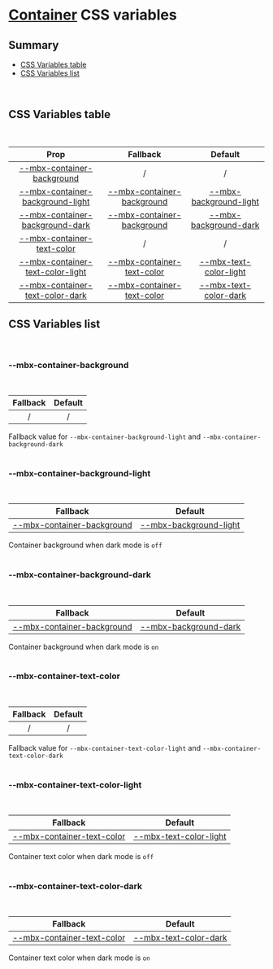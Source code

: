 # [Container](index.md) CSS variables

## Summary

- [CSS Variables table](#css-variables-table)
- [CSS Variables list](#css-variables-list)

<br>

## CSS Variables table

<br>

| <div style='text-align:center;margin:auto;'>Prop</div>                                                                 | <div style='text-align:center;margin:auto;'>Fallback</div>                                                  | <div style='text-align:center;margin:auto;'>Default</div>                                                                  |
| ---------------------------------------------------------------------------------------------------------------------- | ----------------------------------------------------------------------------------------------------------- | -------------------------------------------------------------------------------------------------------------------------- |
| <div style='text-align:center;margin:auto;'>[--mbx-container-background](#-mbx-container-background)</div>             | <div style='text-align:center;margin:auto;'>/</div>                                                         | <div style='text-align:center;margin:auto;'>/</div>                                                                        |
| <div style='text-align:center;margin:auto;'>[--mbx-container-background-light](#-mbx-container-background-light)</div> | <div style='text-align:center;margin:auto;'>[--mbx-container-background](#--mbx-container-background)</div> | <div style='text-align:center;margin:auto;'>[--mbx-background-light](../../global/css-vars.md#-mbx-background-light)</div> |
| <div style='text-align:center;margin:auto;'>[--mbx-container-background-dark](#-mbx-container-background-dark)</div>   | <div style='text-align:center;margin:auto;'>[--mbx-container-background](#--mbx-container-background)</div> | <div style='text-align:center;margin:auto;'>[--mbx-background-dark](../../global/css-vars.md#-mbx-background-dark)</div>   |
| <div style='text-align:center;margin:auto;'>[--mbx-container-text-color](#-mbx-container-text-color)</div>             | <div style='text-align:center;margin:auto;'>/</div>                                                         | <div style='text-align:center;margin:auto;'>/</div>                                                                        |
| <div style='text-align:center;margin:auto;'>[--mbx-container-text-color-light](#-mbx-container-text-color-light)</div> | <div style='text-align:center;margin:auto;'>[--mbx-container-text-color](#--mbx-container-text-color)</div> | <div style='text-align:center;margin:auto;'>[--mbx-text-color-light](../../global/css-vars.md#-mbx-text-color-light)</div> |
| <div style='text-align:center;margin:auto;'>[--mbx-container-text-color-dark](#-mbx-container-text-color-dark)</div>   | <div style='text-align:center;margin:auto;'>[--mbx-container-text-color](#--mbx-container-text-color)</div> | <div style='text-align:center;margin:auto;'>[--mbx-text-color-dark](../../global/css-vars.md#-mbx-text-color-dark)</div>   |

## CSS Variables list

<br>

### --mbx-container-background

<br>

| <div style='text-align:center;margin:auto;'>Fallback</div> | <div style='text-align:center;margin:auto;'>Default</div> |
| ---------------------------------------------------------- | --------------------------------------------------------- |
| <div style='text-align:center;margin:auto;'>/</div>        | <div style='text-align:center;margin:auto;'>/</div>       |

Fallback value for `--mbx-container-background-light` and `--mbx-container-background-dark`<br><br>

### --mbx-container-background-light

<br>

| <div style='text-align:center;margin:auto;'>Fallback</div>                                                  | <div style='text-align:center;margin:auto;'>Default</div>                                                                  |
| ----------------------------------------------------------------------------------------------------------- | -------------------------------------------------------------------------------------------------------------------------- |
| <div style='text-align:center;margin:auto;'>[--mbx-container-background](#--mbx-container-background)</div> | <div style='text-align:center;margin:auto;'>[--mbx-background-light](../../global/css-vars.md#-mbx-background-light)</div> |

Container background when dark mode is `off`<br><br>

### --mbx-container-background-dark

<br>

| <div style='text-align:center;margin:auto;'>Fallback</div>                                                  | <div style='text-align:center;margin:auto;'>Default</div>                                                                |
| ----------------------------------------------------------------------------------------------------------- | ------------------------------------------------------------------------------------------------------------------------ |
| <div style='text-align:center;margin:auto;'>[--mbx-container-background](#--mbx-container-background)</div> | <div style='text-align:center;margin:auto;'>[--mbx-background-dark](../../global/css-vars.md#-mbx-background-dark)</div> |

Container background when dark mode is `on`<br><br>

### --mbx-container-text-color

<br>

| <div style='text-align:center;margin:auto;'>Fallback</div> | <div style='text-align:center;margin:auto;'>Default</div> |
| ---------------------------------------------------------- | --------------------------------------------------------- |
| <div style='text-align:center;margin:auto;'>/</div>        | <div style='text-align:center;margin:auto;'>/</div>       |

Fallback value for `--mbx-container-text-color-light` and `--mbx-container-text-color-dark`<br><br>

### --mbx-container-text-color-light

<br>

| <div style='text-align:center;margin:auto;'>Fallback</div>                                                  | <div style='text-align:center;margin:auto;'>Default</div>                                                                  |
| ----------------------------------------------------------------------------------------------------------- | -------------------------------------------------------------------------------------------------------------------------- |
| <div style='text-align:center;margin:auto;'>[--mbx-container-text-color](#--mbx-container-text-color)</div> | <div style='text-align:center;margin:auto;'>[--mbx-text-color-light](../../global/css-vars.md#-mbx-text-color-light)</div> |

Container text color when dark mode is `off`<br><br>

### --mbx-container-text-color-dark

<br>

| <div style='text-align:center;margin:auto;'>Fallback</div>                                                  | <div style='text-align:center;margin:auto;'>Default</div>                                                                |
| ----------------------------------------------------------------------------------------------------------- | ------------------------------------------------------------------------------------------------------------------------ |
| <div style='text-align:center;margin:auto;'>[--mbx-container-text-color](#--mbx-container-text-color)</div> | <div style='text-align:center;margin:auto;'>[--mbx-text-color-dark](../../global/css-vars.md#-mbx-text-color-dark)</div> |

Container text color when dark mode is `on`<br><br>
